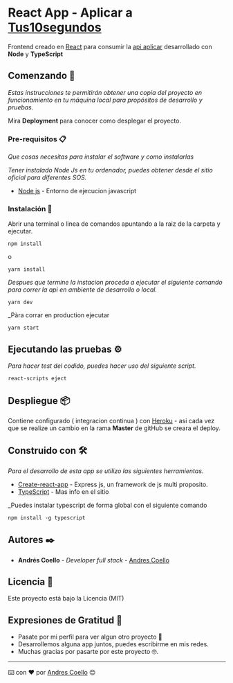 # React App - Aplicar a [Tus10segundos](http://tus10segundos.com/)
Frontend creado en [React](https://es.reactjs.org/) para consumir la [api aplicar](https://github.com/GandresCoello18/api-aplicar) desarrollado con **Node** y **TypeScript**

## Comenzando 🚀

_Estas instrucciones te permitirán obtener una copia del proyecto en funcionamiento en tu máquina local para propósitos de desarrollo y pruebas._

Mira **Deployment** para conocer como desplegar el proyecto.


### Pre-requisitos 📋

_Que cosas necesitas para instalar el software y como instalarlas_

_Tener instalado Node Js en tu ordenador, puedes obtener desde el sitio oficial para diferentes SOS._
* [Node js](https://nodejs.org/es/) - Entorno de ejecucion javascript

### Instalación 🔧

Abrir una terminal o linea de comandos apuntando a la raiz de la carpeta y ejecutar.

```
npm install
```
o
```
yarn install
```
_Despues que termine la instacion proceda a ejecutar el siguiente comando para correr la api en ambiente de desarrollo o local._

```
yarn dev
```
_Pàra corrar en production ejecutar
```
yarn start
```

## Ejecutando las pruebas ⚙️

_Para hacer test del codido, puedes hacer uso del siguiente script._
```
react-scripts eject
```

## Despliegue 📦
Contiene configurado ( integracion continua ) con [Heroku](https://www.heroku.com/) - asi cada vez que se realize un cambio en la rama **Master** de gitHub se creara el deploy.

## Construido con 🛠️

_Para el desarrollo de esta app se utilizo las siguientes herramientas._

* [Create-react-app](https://expressjs.com/) - Express js, un framework de js multi proposito.
* [TypeScript](https://www.typescriptlang.org/) - Mas info en el sitio

_Puedes instalar typescript de forma global con el siguiente comando

```
npm install -g typescript
```

## Autores ✒️

* **Andrés Coello** - *Developer full stack* - [Andres Coello](https://www.instagram.com/coellogoyes/)

## Licencia 📄

Este proyecto está bajo la Licencia (MIT)

## Expresiones de Gratitud 🎁

* Pasate por mi perfil para ver algun otro proyecto 📢
* Desarrollemos alguna app juntos, puedes escribirme en mis redes. 
* Muchas gracias por pasarte por este proyecto 🤓.


---
⌨️ con ❤️ por [Andres Coello](https://www.instagram.com/coellogoyes/) 😊
